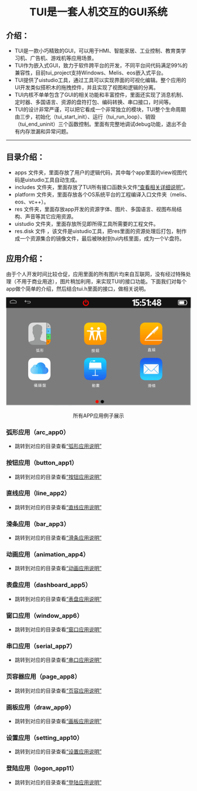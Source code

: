 <h1 align="center"> TUI是一套人机交互的GUI系统 </h1>

## 介绍：
* TUI是一款小巧精致的GUI，可以用于HMI、智能家居、工业控制、教育类学习机、广告机、游戏机等应用场景。
* TUI作为嵌入式GUI，致力于软件跨平台的开发，不同平台间代码满足99%的兼容性，目前tui_project支持Windows、Melis、eos嵌入式平台。
* TUI提供了uistudio工具，通过工具可以实现界面的可视化编辑。整个应用的UI开发类似搭积木的拖拽控件，并且实现了视图和逻辑的分离。
* TUI内核不单单包含了GUI的相关功能和丰富控件，里面还实现了消息机制、定时器、多国语言、资源的盘符打包、编码转换、串口接口，时间等。
* TUI的设计非常严谨，可以把它看成一个非常独立的模块，TUI整个生命周期由三步，初始化（tui_start_init）、运行（tui_run_loop）、销毁（tui_end_uninit）三个函数控制。里面有完整地调试debug功能，退出不会有内存泄漏和异常问题。

---

## 目录介绍：
* apps			文件夹，里面存放了用户的逻辑代码，其中每个app里面的view视图代码是uistudio工具自动生成。
* includes	文件夹，里面存放了TUI所有接口函数头文件[“查看相关详细说明”](https://github.com/TUISYS/tui_project/blob/main/includes/)。
* platform	文件夹，里面存放各个OS系统平台的工程编译入口文件夹（melis、eos、vc++）。
* res				文件夹，里面存放app开发的资源字体、图片、多国语言、视图布局结构、声音等其它应用资源。
* uistudio	文件夹，里面存放所见即所得工具所需要的工程文件。
* res.disk	文件	，该文件是uistudio工具，把res里面的资源处理后打包，制作成一个资源集合的镜像文件，最后被映射到tui内核里面，成为一个V:盘符。

## 应用介绍：
由于个人开发时间比较仓促，应用里面的所有图片均来自互联网，没有经过特殊处理（不用于商业用途），图片稍加利用，来实现TUI的接口功能。下面我们对每个app做个简单的介绍，然后结合tui.h里面的接口，做相关说明。
<p align="center">
<img src="https://github.com/TUISYS/image/blob/main/home.gif">
</p>
<p align="center">
所有APP应用例子展示
</p>

### 弧形应用（arc_app0）
* 跳转到对应的目录查看[“弧形应用说明”](https://github.com/TUISYS/tui_project/blob/main/apps/arc_app0/)
### 按钮应用（button_app1）
* 跳转到对应的目录查看[“按钮应用说明”](https://github.com/TUISYS/tui_project/blob/main/apps/button_app1/)
### 直线应用（line_app2）
* 跳转到对应的目录查看[“直线应用说明”](https://github.com/TUISYS/tui_project/blob/main/apps/line_app2/)
### 滑条应用（bar_app3）
* 跳转到对应的目录查看[“滑条应用说明”](https://github.com/TUISYS/tui_project/blob/main/apps/bar_app3/)
### 动画应用（animation_app4）
* 跳转到对应的目录查看[“动画应用说明”](https://github.com/TUISYS/tui_project/blob/main/apps/animation_app4/)
### 表盘应用（dashboard_app5）
* 跳转到对应的目录查看[“表盘应用说明”](https://github.com/TUISYS/tui_project/blob/main/apps/dashboard_app5/)
### 窗口应用（window_app6）
* 跳转到对应的目录查看[“窗口应用说明”](https://github.com/TUISYS/tui_project/blob/main/apps/window_app6/)
### 串口应用（serial_app7）
* 跳转到对应的目录查看[“串口应用说明”](https://github.com/TUISYS/tui_project/blob/main/apps/serial_app7/)
### 页容器应用（page_app8）
* 跳转到对应的目录查看[“页容应用说明”](https://github.com/TUISYS/tui_project/blob/main/apps/page_app8/)
### 画板应用（draw_app9）
* 跳转到对应的目录查看[“画板应用说明”](https://github.com/TUISYS/tui_project/blob/main/apps/draw_app9/)
### 设置应用（setting_app10）
* 跳转到对应的目录查看[“设置应用说明”](https://github.com/TUISYS/tui_project/blob/main/apps/setting_app10/)
### 登陆应用（logon_app11）
* 跳转到对应的目录查看[“登陆应用说明”](https://github.com/TUISYS/tui_project/blob/main/apps/logon_app11/)

